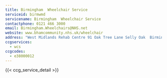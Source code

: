 ```yaml
---
title: Birmingham  Wheelchair Service
serviceid: birmwmd
servicename: Birmingham  Wheelchair Service
contactphone: 0121 466 3000
email: Birmingham.Wheelchairs@NHS.net
website: www.bhamcommunity.nhs.uk/wheelchair
address: "West Midlands Rehab Centre 91 Oak Tree Lane Selly Oak  Birmingham West Midlands B29 6JA"
ccgservices:
  - wcs
ccgcodes:
  - e38000012
---
```


{{< ccg_service_detail >}}
